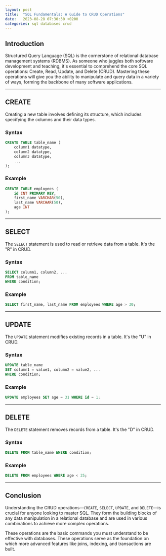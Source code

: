 ```yaml
---
layout: post
title:  "SQL Fundamentals: A Guide to CRUD Operations"
date:   2023-08-28 07:30:30 +0200
categories: sql databases crud
---
```

## Introduction

Structured Query Language (SQL) is the cornerstone of relational database management systems (RDBMS). As someone who juggles both software development and teaching, it's essential to comprehend the core SQL operations: Create, Read, Update, and Delete (CRUD). Mastering these operations will give you the ability to manipulate and query data in a variety of ways, forming the backbone of many software applications. 

---

## CREATE

Creating a new table involves defining its structure, which includes specifying the columns and their data types.

### Syntax

```sql
CREATE TABLE table_name (
    column1 datatype,
    column2 datatype,
    column3 datatype,
    ...
);
```

### Example

```sql
CREATE TABLE employees (
    id INT PRIMARY KEY,
    first_name VARCHAR(50),
    last_name VARCHAR(50),
    age INT
);
```

---

## SELECT

The `SELECT` statement is used to read or retrieve data from a table. It's the "R" in CRUD.

### Syntax

```sql
SELECT column1, column2, ...
FROM table_name
WHERE condition;
```

### Example

```sql
SELECT first_name, last_name FROM employees WHERE age > 30;
```

---

## UPDATE

The `UPDATE` statement modifies existing records in a table. It's the "U" in CRUD.

### Syntax

```sql
UPDATE table_name
SET column1 = value1, column2 = value2, ...
WHERE condition;
```

### Example

```sql
UPDATE employees SET age = 31 WHERE id = 1;
```

---

## DELETE

The `DELETE` statement removes records from a table. It's the "D" in CRUD.

### Syntax

```sql
DELETE FROM table_name WHERE condition;
```

### Example

```sql
DELETE FROM employees WHERE age < 25;
```

---

## Conclusion

Understanding the CRUD operations—`CREATE`, `SELECT`, `UPDATE`, and `DELETE`—is crucial for anyone looking to master SQL. They form the building blocks of any data manipulation in a relational database and are used in various combinations to achieve more complex operations.

These operations are the basic commands you must understand to be effective with databases. These operations serve as the foundation on which more advanced features like joins, indexing, and transactions are built.
